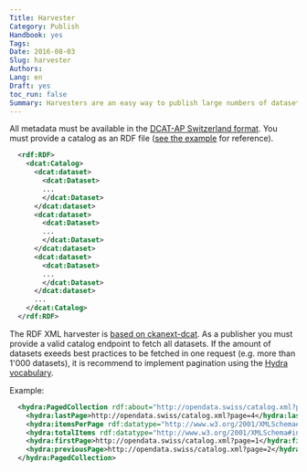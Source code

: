 ```yaml
---
Title: Harvester
Category: Publish
Handbook: yes
Tags:
Date: 2016-08-03
Slug: harvester
Authors:
Lang: en
Draft: yes
toc_run: false
Summary: Harvesters are an easy way to publish large numbers of datasets. The only requirement is to have metadata available in the DCAT-AP Switzerland format via a URL. If you have a rather large amount of datasets (>= 100), you can use our harvesters to automatically update them at regular intervals.
---
```



All metadata must be available in the [DCAT-AP Switzerland format](/en/library/ch-dcat-ap). You must provide a catalog as an RDF file ([see the example](/samples/ogdch_dcatap_import.rdf) for reference).

```xml
  <rdf:RDF>
    <dcat:Catalog>
      <dcat:dataset>
        <dcat:Dataset>
        ...
        </dcat:Dataset>
      </dcat:dataset>
      <dcat:dataset>
        <dcat:Dataset>
        ...
        </dcat:Dataset>
      </dcat:dataset>
      <dcat:dataset>
        <dcat:Dataset>
        ...
        </dcat:Dataset>
      </dcat:dataset>
      ...
    </dcat:Catalog>
  </rdf:RDF>
```

The RDF XML harvester is [based on ckanext-dcat](https://github.com/ckan/ckanext-dcat#rdf-dcat-harvester). As a publisher you must provide a valid catalog endpoint to fetch all datasets.
If the amount of datasets exeeds best practices to be fetched in one request (e.g. more than 1'000 datasets), it is recommend to implement pagination using the [Hydra vocabulary](http://www.w3.org/ns/hydra/spec/latest/core/).

Example:

```xml
  <hydra:PagedCollection rdf:about="http://opendata.swiss/catalog.xml?page=3">
    <hydra:lastPage>http://opendata.swiss/catalog.xml?page=4</hydra:lastPage>
    <hydra:itemsPerPage rdf:datatype="http://www.w3.org/2001/XMLSchema#integer">1000</hydra:itemsPerPage>
    <hydra:totalItems rdf:datatype="http://www.w3.org/2001/XMLSchema#integer">3479</hydra:totalItems>
    <hydra:firstPage>http://opendata.swiss/catalog.xml?page=1</hydra:firstPage>
    <hydra:previousPage>http://opendata.swiss/catalog.xml?page=2</hydra:previousPage>
  </hydra:PagedCollection>
```
